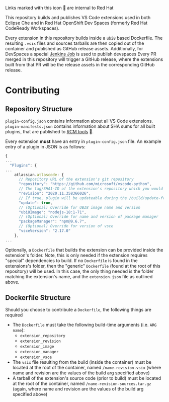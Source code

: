 Links marked with this icon 🚪 are internal to Red Hat

This repository builds and publishes VS Code extensions used in both Eclipse Che and in Red Hat OpenShift Dev Spaces (formerly Red Hat CodeReady Workspaces).

Every extension in this repository builds inside a `ubi8` based Dockerfile. The resulting `.vsix` files and sources tarballs are then copied out of the container and published as GitHub release assets. Additionally, for DevSpaces a special [Jenkins Job](https://main-jenkins-csb-crwqe.apps.ocp-c1.prod.psi.redhat.com/job/DS_CI/job/pluginregistry-plugins_3.x) is used to publish devspaces  Every PR merged in this repository will trigger a GitHub release, where the extensions built from that PR will be the release assets in the corresponding GitHub release.

# Contributing
## Repository Structure
`plugin-config.json` contains information about all VS Code extensions.
`plugin-manifests.json` contains information about SHA sums for all built plugins, that are published to [RCM tools](https://download.devel.redhat.com/rcm-guest/staging/devspaces/build-requirements/) 🚪. 

Every extension  **must** have an entry in `plugin-config.json` file. An example entry of a plugin in JSON is as follows:

```js
{
...
  "Plugins": {
...
    atlassian.atlascode: {
      // Repository URL of the extension's git repository
      "repository": "https://github.com/microsoft/vscode-python",
      // The tag/SHA1-ID of the extension's repository which you would like to build
      "revision": "2020.11.358366026",
      // If true, plugin will be updateable during the /build/update-from-ovsx.sh script run
      "update": true,
      // (Optional) Override for UBI8 image name and version
      "ubi8Image": "nodejs-18:1-71",
      // (Optional) Override for name and version of package manager
      "packageManager": "npm@9.6.7",
      // (Optional) Override for version of vsce
      "vsceVersion": "2.17.0"
    },
...
```

Optionally, a `Dockerfile` that builds the extension can be provided inside the extension's folder. Note, this is only needed if the extension requires "special" dependencies to build. If no `Dockerfile` is found in the extensions's folder, then the "generic" `Dockerfile` (found at the root of this repository) will be used. In this case, the only thing needed is the folder matching the extension's name, and the `extension.json` file as outlined above.

## Dockerfile Structure
Should you choose to contribute a `Dockerfile`, the following things are required
* The `Dockerfile` must take the following build-time arguments (i.e. `ARG name`):
    * `extension_repository`
    * `extension_revision`
    * `extension_image`
    * `extension_manager`
    * `extension_vsce`
* The `vsix` file resulting from the build (inside the container) must be located at the root of the container, named `/name-revision.vsix` (where name and revision are the values of the build arg specified above)
* A tarball of the extension's source code (prior to build) must be located at the root of the container, named `/name-revision-sources.tar.gz` (again, where name and revision are the values of the build arg specified above)
